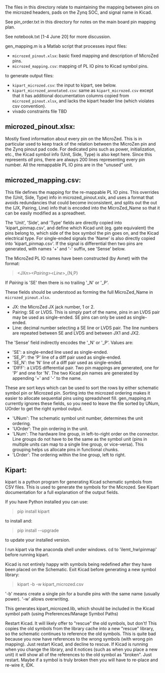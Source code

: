 The files in this directory relate to maintaining the mapping between
pins on the microzed headers, pads on the Zynq SOC, and signal name in
Kicad.

See pin_order.txt in this directory for notes on the main board pin mapping plan.

See notebook.txt [1-4 June 20] for more discussion.

gen_mapping.m is a Matlab script that processes input files:
* `microzed_pinout.xlsx`: basic fixed mapping and description of MicroZed pins.
* `microzed_mapping.csv`: mapping of PL IO pins to Kicad symbol pins.

to generate output files:
* `kipart_microzed.csv`: the input to kipart, see below.
* `kipart_microzed_annotated.csv`: same as `kipart_microzed.csv` except that it has additional documentation columns copied from `microzed_pinout.xlsx`, and lacks the kipart header line (which violates csv convention).
* vivado constraints file TBD


## microzed_pinout.xlsx:
Mostly fixed information about every pin on the MicroZed.  This is in particular used to keep track of the relation between the MicroZen pin and the Zynq pinout pad code.  For dedicated pins such as power, initialization, etc., the Kicad symbol info (Unit, Side, Type) is also kept here.  Since this represents *all* pins, there are always 200 lines representing every pin number.  All the remappable PL IO pins are in the "unused" unit.

## microzed_mapping.csv:
This file defines the mapping for the re-mappable PL IO pins.  This overrides the (Unit, Side, Type) info in microzed_pinout.xslx, and uses a format that avoids redundancies that could become inconsistent, and splits out the out the (JX, Pairing, Line) info that is encoded into the MicroZed_Name so that it can be easily modified as a spreadheet.

The 'Unit', 'Side', and 'Type' fields are directly copied into 'kipart_pinmap.csv', and define which Kicad unit (eg. gate equivalent) the pins belong to, which side of the box symbol the pin goes on, and the Kicad electrical type.  For single-ended signals the 'Name' is also directly copied into 'kipart_pinmap.csv'.  If the signal is differential then two pins are generated, with names '+' and '-' suffix, see 'Sense' below.  

The MicroZed PL IO names have been constructed (by Avnet) with the format:
><JX*n*>_<*Pairing*>_<*Line*>_{N,P}

If *Pairing* is 'SE' then there is no trailing '_N' or '_P'.

These fields should be understood as forming the full MicroZed_Name in `microzed_pinout.xlsx`.  
* JX: the MicroZed JX jack number, 1 or 2.
* Pairing: SE or LVDS.  This is simply part of the name, pins in an LVDS pair may be used as single-ended. SE pins can only be used as single-ended.
* Line: decimal number selecting a SE line or LVDS pair. The line numbers are repeated between SE and LVDS and between JX1 and JX2.

The 'Sense' field indirectly encodes the '_N' or '_P'.  Values are:
* 'SE': a single-ended line used as single-ended.
* 'SE_P': the 'P' line of a diff pair used as single-ended.
* 'SE_N': the 'N' line of a diff pair used as single-ended.
* 'DIFF': a LVDS differential pair. Two pin mappings are generated, one for 'P' and one for 'N'. The two Kicad pin names are generated by appending '+' and '-' to the name.

These are sort keys which can be used to sort the rows by either schematic symbol pin or Microzed pin.  Sorting into the microzed ordering makes it easier to allocate sequential pins using spreadsheet fill.  gen_mapping.m currently ignores these fields, so you need to leave the file sorted by UNum, UOrder to get the right symbol output.
* 'UNum': The schematic symbol unit number, determines the unit ordering.
* 'UOrder': The pin ordering in the unit.
* 'LNum': The hardware line group, in left-to-right order on the connector. Line groups do not have to be the same as the symbol unit (pins in multiple units can map to a single line group, or vice-versa).  This grouping helps us allocate pins in functional chunks.
* 'LOrder': The ordering within the line group, left to right.


## Kipart:
kipart is a python program for generating Kicad schematic symbols from CSV files.  This is used to generate the symbols for the Microzed.  See Kipart documentation for a full explanation of the output fields.


If you have Python installed you can use:
>pip install kipart

to install and:
>pip install --upgrade

to update your installed version.

I run kipart via the anaconda shell under windows.  cd to 'ilemt_hw\pinmap' before running kipart.

Kicad is not entirely happy with symbols being redefined after they have been placed on the Schematic.  Exit Kicad before generating a new symbol library:
>kipart -b -w kipart_microzed.csv

'-b' means create a single pin for a bundle pins with the same name (usually power).  '-w' allows overwriting.

This generates kipart_microzed.lib, which should be included in the Kicad symbol path (using Preferences/Manage Symbol Paths)

Restart Kicad.  It will likely offer to "rescue" the old symbols, but don't! This copies the old symbols from the library cache into a new "rescue" library, so the schematic continues to reference the old symbols.  This is quite bad because you now have references to the wrong symbols (with wrong pin mapping).  Just restart Kicad, and decline to rescue.  If Kicad is running when you change the library, and it notices (such as when you place a new unit) it will show all of the references to the old symbol as "broken".  Just restart.  Maybe if a symbol is truly broken then you will have to re-place and re-wire it, IDK.


